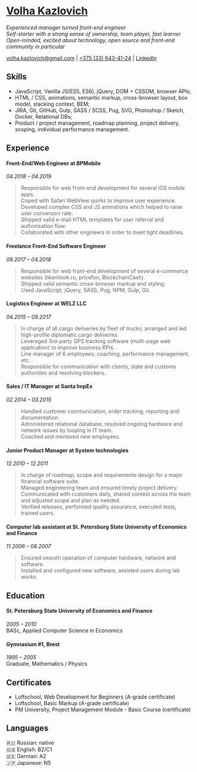 # [Volha Kazlovich](https://eexmellie.github.io/cv)

_Experienced manager turned front-end engineer_  
_Self-starter with a strong sense of ownership, team player, fast learner_  
_Open-minded, excited about technology, open source and front-end community in particular_

[volha.kazlovich@gmail.com](mailto:volha.kazlovich@gmail.com)  |  [+375 (33) 643-41-24](tel:+375336434124)  |  [LinkedIn](https://www.linkedin.com/in/volha-kazlovich/)


## Skills

- JavaScript, Vanilla JS(ES5, ES6), jQuery, DOM + CSSOM, browser APIs;
- HTML / CSS, animations, semantic markup, cross-browser layout, box model, stacking context, BEM;
- JIRA, Git, GitHub, Gulp, SASS / SCSS, Pug, SVG, Photoshop / Sketch, Docker, Relational DBs;
- Product / project management, roadmap planning, project delivery, scoping, individual performance management.


## Experience

#### Front-End/Web Engineer at BPMobile  
_04.2018 – 04.2019_
> Responsible for web front-end development for several iOS mobile apps.  
> Coped with Safari WebView quirks to improve user experience.  
> Developed complex CSS and JS animations which helped to raise user conversion rate.  
> Shipped valid e-mail HTML templates for user referral and authorisation flow.  
> Collaborated with other engineers in order to meet tight deadlines.  

#### Freelance Front-End Software Engineer  
_09.2017 – 04.2018_
> Responsible for web front-end development of several e-commerce websites (likenilook.ru, pricefon, BlockchainCash).  
> Shipped valid semantic cross-browser markup and styling.  
> Used JavaScript, jQuery, SASS, Pug, NPM, Gulp, Git.  

#### Logistics Engineer at WELZ LLC  
_04.2015 – 09.2017_
> In charge of all cargo deliveries by fleet of trucks; arranged and led high-profile diplomatic cargo deliveries.  
> Leveraged 3rd-party GPS tracking software (multi-page web application) to improve business KPIs.  
> Line manager of 6 employees: coaching, performance management, etc.  
> Responsible for communication with clients, state and customs authorities and resolving blockers.  

#### Sales / IT Manager at Santa ImpEx  
_02.2014 – 03.2015_
> Handled customer communication, order tracking, reporting and documentation.  
> Administered relational database, resolved ongoing hardware and network issues by looping in IT team.  
> Coached and mentored new employees.  

#### Junior Product Manager at System technologies  
_12.2010 – 12.2011_
> In charge of roadmap, scope and requirements design for a major financial software suite.  
> Managed engineering team and ensured timely project delivery.  
> Communicated with customers daily, shared context across the team and adjusted scope and plan as needed.  
> Verified releases, performed quality assurance, executed tests, trained users.    

#### Computer lab assistant at St. Petersburg State University of Economics and Finance  
_11.2006 – 08.2007_
> Ensured smooth operation of computer hardware, network and software.  
> Installed and configured new software, assisted users during lab works.  


## Education

#### St. Petersburg State University of Economics and Finance  
_2005 – 2010_  
BASc, Applied Computer Science in Economics

#### Gymnasium #1, Brest  
_1995 – 2005_  
Graduate, Mathematics / Physics


## Certificates

- Loftschool, Web Development for Beginners (А-grade certificate)
- Loftschool, Basic Markup (А-grade certificate)
- PM University, Project Management Module - Basic Course (certificate)


## Languages

:ru: Russian: native  
:gb: English: B2/C1  
:de: German: A2  
:jp: Japanese: N5  
